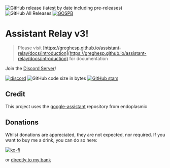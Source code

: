 ![GitHub release (latest by date including pre-releases)](https://img.shields.io/github/v/release/greghesp/assistant-relay?include_prereleases&style=flat-square) ![GitHub All Releases](https://img.shields.io/github/downloads/greghesp/assistant-relay/total?style=flat-square) [![GOSPB](https://img.shields.io/badge/Awarded-Google%20Open%20Source%20Peer%20Bonus-blue?style=flat-square)](https://opensource.googleblog.com/2020/04/announcing-2020-first-quarter-google.html?fbclid=IwAR0DJtks904nSRlPLrIFbuAkRHwvuXYbbZ6N0UPpn1Qkb2G0PyT70XU4N3U)

# Assistant Relay v3! 

> Please visit [https://greghesp.github.io/assistant-relay/docs/introduction](https://greghesp.github.io/assistant-relay/docs/introduction) for documentation

Join the [Discord Server](https://discord.gg/Jz8AM9k)!


[![discord](https://img.shields.io/discord/671664792896798720?style=flat-square)](https://discord.gg/Jz8AM9k)  ![GitHub code size in bytes](https://img.shields.io/github/languages/code-size/greghesp/assistant-relay?style=flat-square)
[![GitHub stars](https://img.shields.io/github/stars/greghesp/assistant-relay?style=flat-square)](https://github.com/greghesp/assistant-relay/stargazers)

## Credit
This project uses the [google-assistant](https://github.com/endoplasmic/google-assistant) repository from endoplasmic



## Donations
Whilst donations are appreciated, they are not expected, nor required.  If you want to buy me a drink, you can do so here:

[![ko-fi](https://www.ko-fi.com/img/githubbutton_sm.svg)](https://ko-fi.com/O5O41SUX6)

or [directly to my bank](https://monzo.me/greghesp)



